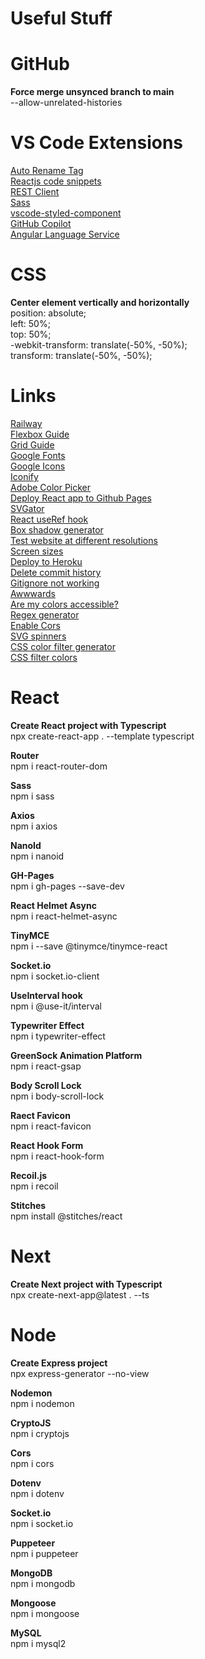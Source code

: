 # Useful Stuff



# GitHub

<b>Force merge unsynced branch to main</b>
</br>
--allow-unrelated-histories



# VS Code Extensions

<a href="https://marketplace.visualstudio.com/items?itemName=formulahendry.auto-rename-tag">Auto Rename Tag</a>
</br>
<a href="https://marketplace.visualstudio.com/items?itemName=xabikos.ReactSnippets">Reactjs code snippets</a>
</br>
<a href="https://marketplace.visualstudio.com/items?itemName=humao.rest-client">REST Client</a>
</br>
<a href="https://marketplace.visualstudio.com/items?itemName=Syler.sass-indented">Sass</a>
</br>
<a href="https://marketplace.visualstudio.com/items?itemName=styled-components.vscode-styled-components">vscode-styled-component</a>
</br>
<a href="https://marketplace.visualstudio.com/items?itemName=GitHub.copilot">GitHub Copilot</a>
</br>
<a href="https://marketplace.visualstudio.com/items?itemName=Angular.ng-template">Angular Language Service</a>
</br>



# CSS

<b>Center element vertically and horizontally</b>
</br>
position: absolute;
</br>
left: 50%;
</br>
top: 50%;
</br>
-webkit-transform: translate(-50%, -50%);
</br>
transform: translate(-50%, -50%);
</br>



# Links
<a href="https://railway.app/">Railway</a></br>
<a href="https://css-tricks.com/snippets/css/a-guide-to-flexbox/">Flexbox Guide</a></br>
<a href="https://css-tricks.com/snippets/css/complete-guide-grid/">Grid Guide</a></br>
<a href="https://fonts.google.com/">Google Fonts</a></br>
<a href="https://fonts.google.com/icons">Google Icons</a></br>
<a href="https://iconify.design/">Iconify</a></br>
<a href="https://color.adobe.com/sv/create/color-wheel">Adobe Color Picker</a></br>
<a href="https://dev.to/yuribenjamin/how-to-deploy-react-app-in-github-pages-2a1f">Deploy React app to Github Pages</a></br>
<a href="https://app.svgator.com/">SVGator</a></br>
<a href="https://www.youtube.com/watch?v=yCS2m01bQ6w">React useRef hook</a></br>
<a href="https://html-css-js.com/css/generator/box-shadow/">Box shadow generator</a></br>
<a href="https://screenfly.org/">Test website at different resolutions</a></br>
<a href="https://screensiz.es/">Screen sizes</a></br>
<a href="https://devcenter.heroku.com/articles/git">Deploy to Heroku</a></br>
<a href="https://stackoverflow.com/questions/13716658/how-to-delete-all-commit-history-in-github">Delete commit history</a></br>
<a href="https://stackoverflow.com/questions/25436312/gitignore-not-working">Gitignore not working</a></br>
<a href="https://www.awwwards.com/">Awwwards</a></br>
<a href="https://www.aremycolorsaccessible.com/">Are my colors accessible?</a></br>
<a href="https://regex-generator.olafneumann.org/">Regex generator</a></br>
<a href="https://enable-cors.org/index.html">Enable Cors</a></br>
<a href="https://github.com/n3r4zzurr0/svg-spinners">SVG spinners</a></br>
<a href="https://angel-rs.github.io/css-color-filter-generator/">CSS color filter generator</a></br>
<a href="https://codepen.io/sosuke/pen/Pjoqqp">CSS filter colors</a></br>



# React

<b>Create React project with Typescript</b>
</br>
npx create-react-app . --template typescript
</br>

<b>Router</b>
</br>
npm i react-router-dom
</br>

<b>Sass</b>
</br>
npm i sass
</br>

<b>Axios</b>
</br>
npm i axios
</br>

<b>NanoId</b>
</br>
npm i nanoid
</br>

<b>GH-Pages</b>
</br>
npm i gh-pages --save-dev
</br>

<b>React Helmet Async</b>
</br>
npm i react-helmet-async
</br>

<b>TinyMCE</b>
</br>
npm i --save @tinymce/tinymce-react
</br>

<b>Socket.io</b>
</br>
npm i socket.io-client
</br>

<b>UseInterval hook</b>
</br>
npm i @use-it/interval
</br>

<b>Typewriter Effect</b>
</br>
npm i typewriter-effect
</br>

<b>GreenSock Animation Platform </b>
</br>
npm i react-gsap
</br>

<b>Body Scroll Lock</b>
</br>
npm i body-scroll-lock
</br>

<b>Raect Favicon</b>
</br>
npm i react-favicon
</br>

<b>React Hook Form</b>
</br>
npm i react-hook-form
</br>

<b>Recoil.js</b>
</br>
npm i recoil
</br>

<b>Stitches</b>
</br>
npm install @stitches/react
</br>



# Next

<b>Create Next project with Typescript</b>
</br>
npx create-next-app@latest . --ts
</br>



# Node

<b>Create Express project</b>
<br>
npx express-generator --no-view
</br>

<b>Nodemon</b>
</br>
npm i nodemon
</br>

<b>CryptoJS</b>
</br>
npm i cryptojs
</br>

<b>Cors</b>
</br>
npm i cors
</br>

<b>Dotenv</b>
</br>
npm i dotenv
</br>

<b>Socket.io</b>
</br>
npm i socket.io
</br>

<b>Puppeteer</b>
</br>
npm i puppeteer
</br>

<b>MongoDB</b>
</br>
npm i mongodb
</br>

<b>Mongoose</b>
</br>
npm i mongoose
</br>

<b>MySQL</b>
</br>
npm i mysql2
</br>
